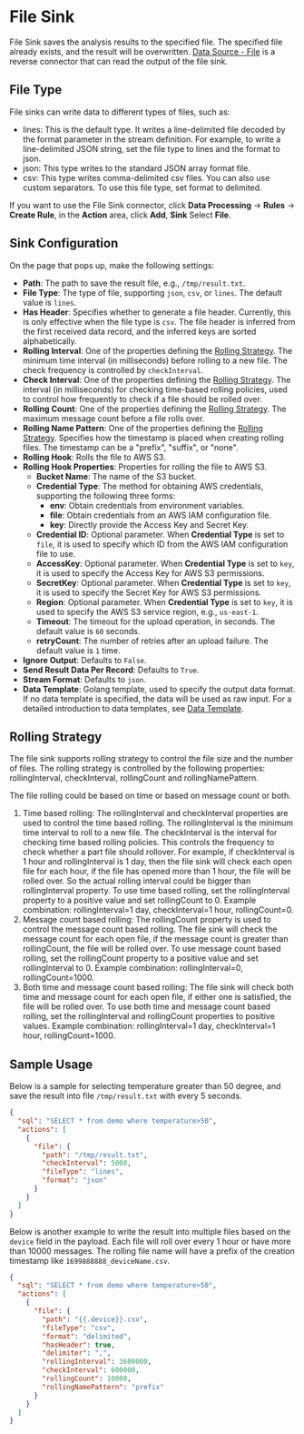 # File Sink

File Sink saves the analysis results to the specified file. The specified file already exists, and the result will be overwritten. [Data Source - File](../file.md) is a reverse connector that can read the output of the file sink.

## File Type

File sinks can write data to different types of files, such as:

- lines: This is the default type. It writes a line-delimited file decoded by the format parameter in the stream definition. For example, to write a line-delimited JSON string, set the file type to lines and the format to json.
- json: This type writes to the standard JSON array format file.
- csv: This type writes comma-delimited csv files. You can also use custom separators. To use this file type, set format to delimited.

If you want to use the File Sink connector, click **Data Processing** -> **Rules** -> **Create Rule**, in the **Action** area, click **Add**, **Sink** Select **File**.

## Sink Configuration

On the page that pops up, make the following settings:

- **Path**: The path to save the result file, e.g., `/tmp/result.txt`.
- **File Type**: The type of file, supporting `json`, `csv`, or `lines`. The default value is `lines`.
- **Has Header**: Specifies whether to generate a file header. Currently, this is only effective when the file type is `csv`. The file header is inferred from the first received data record, and the inferred keys are sorted alphabetically.
- **Rolling Interval**: One of the properties defining the [Rolling Strategy](#rolling-strategy). The minimum time interval (in milliseconds) before rolling to a new file. The check frequency is controlled by `checkInterval`.
- **Check Interval**: One of the properties defining the [Rolling Strategy](#rolling-strategy). The interval (in milliseconds) for checking time-based rolling policies, used to control how frequently to check if a file should be rolled over.
- **Rolling Count**: One of the properties defining the [Rolling Strategy](#rolling-strategy). The maximum message count before a file rolls over.
- **Rolling Name Pattern**: One of the properties defining the [Rolling Strategy](#rolling-strategy). Specifies how the timestamp is placed when creating rolling files. The timestamp can be a "prefix", "suffix", or "none".
- **Rolling Hook**: Rolls the file to AWS S3.
- **Rolling Hook Properties**: Properties for rolling the file to AWS S3.
  - **Bucket Name**: The name of the S3 bucket.
  - **Credential Type**: The method for obtaining AWS credentials, supporting the following three forms:
    - **env**: Obtain credentials from environment variables.
    - **file**: Obtain credentials from an AWS IAM configuration file.
    - **key**: Directly provide the Access Key and Secret Key.
  - **Credential ID**: Optional parameter. When **Credential Type** is set to `file`, it is used to specify which ID from the AWS IAM configuration file to use.
  - **AccessKey**: Optional parameter. When **Credential Type** is set to `key`, it is used to specify the Access Key for AWS S3 permissions.
  - **SecretKey**: Optional parameter. When **Credential Type** is set to `key`, it is used to specify the Secret Key for AWS S3 permissions.
  - **Region**: Optional parameter. When **Credential Type** is set to `key`, it is used to specify the AWS S3 service region, e.g., `us-east-1`.
  - **Timeout**: The timeout for the upload operation, in seconds. The default value is `60` seconds.
  - **retryCount**: The number of retries after an upload failure. The default value is `1` time.
- **Ignore Output**: Defaults to `False`.
- **Send Result Data Per Record**: Defaults to `True`.
- **Stream Format**: Defaults to `json`.
- **Data Template**: Golang template, used to specify the output data format. If no data template is specified, the data will be used as raw input. For a detailed introduction to data templates, see [Data Template](./data_template.md).


## Rolling Strategy

The file sink supports rolling strategy to control the file size and the number of files. The rolling strategy is
controlled by the following properties: rollingInterval, checkInterval, rollingCount and rollingNamePattern.

The file rolling could be based on time or based on message count or both.

1. Time based rolling: The rollingInterval and checkInterval properties are used to control the time based rolling. The
   rollingInterval is the minimum time interval to roll to a new file. The checkInterval is the interval for checking
   time based rolling policies. This controls the frequency to check whether a part file should rollover. For example,
   if checkInterval is 1 hour and rollingInterval is 1 day, then the file sink will check each open file for each hour,
   if the file has opened more than 1 hour, the file will be rolled over. So the actual rolling interval could be bigger
   than rollingInterval property. To use time based rolling, set the rollingInterval property to a positive value and
   set rollingCount to 0. Example combination: rollingInterval=1 day, checkInterval=1 hour, rollingCount=0.
2. Message count based rolling: The rollingCount property is used to control the message count based rolling. The file
   sink will check the message count for each open file, if the message count is greater than rollingCount, the file
   will be rolled over. To use message count based rolling, set the rollingCount property to a positive value and set
   rollingInterval to 0. Example combination: rollingInterval=0, rollingCount=1000.
3. Both time and message count based rolling: The file sink will check both time and message count for each open file,
   if either one is satisfied, the file will be rolled over. To use both time and message count based rolling, set the
   rollingInterval and rollingCount properties to positive values. Example combination: rollingInterval=1 day,
   checkInterval=1 hour, rollingCount=1000.

## Sample Usage

Below is a sample for selecting temperature greater than 50 degree, and save the result into file `/tmp/result.txt` with
every 5 seconds.

```json
{
  "sql": "SELECT * from demo where temperature>50",
  "actions": [
    {
      "file": {
        "path": "/tmp/result.txt",
        "checkInterval": 5000,
        "fileType": "lines",
        "format": "json"
      }
    }
  ]
}
```

Below is another example to write the result into multiple files based on the `device` field in the payload. Each file
will roll over every 1 hour or have more than 10000 messages. The rolling file name will have a prefix of the creation
timestamp like `1699888888_deviceName.csv`.

```json
{
  "sql": "SELECT * from demo where temperature>50",
  "actions": [
    {
      "file": {
        "path": "{{.device}}.csv",
        "fileType": "csv",
        "format": "delimited",
        "hasHeader": true,
        "delimiter": ",",
        "rollingInterval": 3600000,
        "checkInterval": 600000,
        "rollingCount": 10000,
        "rollingNamePattern": "prefix"
      }
    }
  ]
}
```